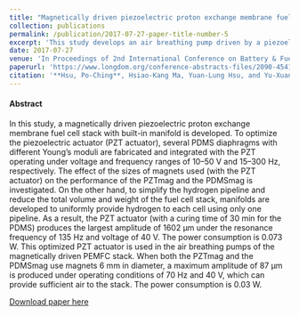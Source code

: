 ```yaml
---
title: "Magnetically driven piezoelectric proton exchange membrane fuel cell stack with built-in manifold"
collection: publications
permalink: /publication/2017-07-27-paper-title-number-5
excerpt: 'This study develops an air breathing pump driven by a piezoelectric actuator for a proton exchange membrane fuel cell (PEMFC) stack.'
date: 2017-07-27
venue: 'In Proceedings of 2nd International Conference on Battery & Fuel Cell Technology 2017: Journal of Fundamentals of Renewable'
paperurl: 'https://www.longdom.org/conference-abstracts-files/2090-4541-C1-035-018.pdf'
citation: '**Hsu, Po-Ching**, Hsiao-Kang Ma, Yuan-Lung Hsu, and Yu-Xuan You. 2017. "Magnetically driven piezoelectric proton exchange membrane fuel cell stack with built-in manifold." In Proceedings of 2nd International Conference on Battery & Fuel Cell Technology 2017: Journal of Fundamentals of Renewable 7:57.'
---
```

#### Abstract
In this study, a magnetically driven piezoelectric proton exchange membrane fuel cell stack with built-in manifold is developed. To optimize the piezoelectric actuator (PZT actuator), several PDMS diaphragms with different Young’s moduli are fabricated and integrated with the PZT operating under voltage and frequency ranges of 10–50 V and 15–300 Hz, respectively. The effect of the sizes of magnets used (with the PZT actuator) on the performance of the PZTmag and the PDMSmag is investigated. On the other hand, to simplify the hydrogen pipeline and reduce the total volume and weight of the fuel cell stack, manifolds are developed to uniformly provide hydrogen to each cell using only one pipeline. As a result, the PZT actuator (with a curing time of 30 min for the PDMS) produces the largest amplitude of 1602 μm under the resonance frequency of 135 Hz and voltage of 40 V. The power consumption is 0.073 W. This optimized PZT actuator is used in the air breathing pumps of the magnetically driven PEMFC stack. When both the PZTmag and the PDMSmag use magnets 6 mm in diameter, a maximum amplitude of 87 μm is produced under operating conditions of 70 Hz and 40 V, which can provide sufficient air to the stack. The power consumption is 0.03 W.

[Download paper here](https://www.longdom.org/conference-abstracts-files/2090-4541-C1-035-018.pdf)

<!--
Recommended citation: Gao, Lei, et al. "Robustness analysis in supercritical CO2 power generation system configuration optimization." 
Energy 204 (2022): 122956.
-->
